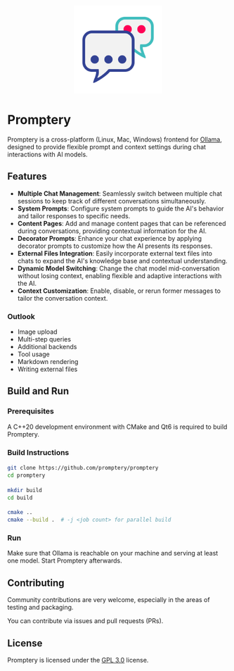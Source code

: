 <div align="center">
  <img alt="Promptery" src="packaging/icon.svg" width="200" />
</div>

# Promptery

Promptery is a cross-platform (Linux, Mac, Windows) frontend for
[Ollama](https://github.com/ollama/ollama), designed to provide flexible prompt
and context settings during chat interactions with AI models.

## Features

- **Multiple Chat Management**: Seamlessly switch between multiple chat sessions
  to keep track of different conversations simultaneously.
- **System Prompts**: Configure system prompts to guide the AI's behavior and
  tailor responses to specific needs.
- **Content Pages**: Add and manage content pages that can be referenced during
  conversations, providing contextual information for the AI.
- **Decorator Prompts**: Enhance your chat experience by applying decorator
  prompts to customize how the AI presents its responses.
- **External Files Integration**: Easily incorporate external text files into
  chats to expand the AI's knowledge base and contextual understanding.
- **Dynamic Model Switching**: Change the chat model mid-conversation without
  losing context, enabling flexible and adaptive interactions with the AI.
- **Context Customization**: Enable, disable, or rerun former messages to tailor
  the conversation context.

### Outlook

- Image upload
- Multi-step queries
- Additional backends
- Tool usage
- Markdown rendering
- Writing external files

## Build and Run

### Prerequisites

A C++20 development environment with CMake and Qt6 is required to build Promptery.

### Build Instructions

```bash
git clone https://github.com/promptery/promptery
cd promptery

mkdir build
cd build

cmake ..
cmake --build .  # -j <job count> for parallel build
```

### Run

Make sure that Ollama is reachable on your machine and serving at least one model. Start Promptery afterwards.

## Contributing

Community contributions are very welcome, especially in the areas of testing and
packaging.

You can contribute via issues and pull requests (PRs).

## License

Promptery is licensed under the [GPL 3.0](LICENSE) license.
